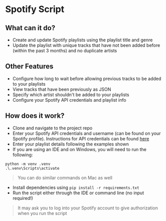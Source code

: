 # Spotify Script
## What can it do?
* Create and update Spotify playlists using the playlist title and genre
* Update the playlist with unique tracks that have not been added before (within the past 3 months) and no duplicate artists
## Other Features
* Configure how long to wait before allowing previous tracks to be added to your playlists
* View tracks that have been previously as JSON
* Specify which artist shouldn't be added to your playlists
* Configure your Spotify API credentials and playlist info
## How does it work?
* Clone and navigate to the project repo
* Enter your Spotify API credentials and username (can be found on your Spotify profile). Instructions for API credentials can be found [here](https://developer.spotify.com/documentation/web-api)
* Enter your playlist details following the examples shown
* If you are using an IDE and on Windows, you will need to run the following:
```
python -m venv .venv
.\.venv\Scripts\activate
```
> You can do similar commands on Mac as well
* Install dependencies using `pip install -r requirements.txt`
* Run the script either through the IDE or command line (no input required!)
> It may ask you to log into your Spotify account to give authorization when you run the script
